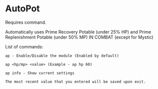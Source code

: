 # AutoPot

Requires command.

Automatically uses Prime Recovery Potable (under 25% HP) and Prime Replenishment Potable (under 50% MP) IN COMBAT (except for Mystic)

List of commands:
```
ap - Enable/Disable the module (Enabled by default)

ap <hp/mp> <value> (Example - ap hp 60)

ap info - Show current settings

The most recent value that you entered will be saved upon exit.
```
